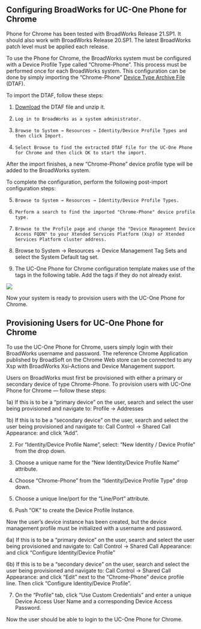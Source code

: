 ## Configuring BroadWorks for UC-One Phone for Chrome

Phone for Chrome has been tested with BroadWorks Release 21.SP1.  It should also work with BroadWorks Release 20.SP1.  The latest BroadWorks patch level must be applied each release.

To use the Phone for Chrome, the BroadWorks system must be configured with a Device Profile Type called “Chrome-Phone”.   This process must be performed once for each BroadWorks system.  This configuration can be done by simply importing the “Chrome-Phone” [Device Type Archive File](https://github.com/broadsoftxtended/Product-Phone-for-Chrome/blob/master/documentation/Chrome-Phone.DTAF.zip)  (DTAF).  

To import the DTAF, follow these steps:

1) [Download](https://github.com/broadsoftxtended/Product-Phone-for-Chrome/blob/master/documentation/Chrome-Phone.DTAF.zip) the DTAF file and unzip it.  

2)     Log in to BroadWorks as a system administrator.

3)     Browse to System → Resources → Identity/Device Profile Types and then click Import.

4)     Select Browse to find the extracted DTAF file for the UC-One Phone for Chrome and then click OK to start the import.

After the import finishes, a new “Chrome-Phone” device profile type will be added to the BroadWorks system.  

To complete the configuration, perform the following post-import configuration steps:

5)     Browse to System → Resources → Identity/Device Profile Types.

6)     Perform a search to find the imported "Chrome-Phone" device profile type.

7)     Browse to the Profile page and change the "Device Management Device Access FQDN" to your Xtended Services Platform (Xsp) or Xtended Services Platform cluster address.

8)   Browse to System → Resources → Device Management Tag Sets and select the System Default tag set. 

9)  The UC-One Phone for Chrome configuration template makes use of the tags in the following table.  Add the tags if they do not already exist.

![](http://puu.sh/iKVfQ/b316e76b48.png)

Now your system is ready to provision users with the UC-One Phone for Chrome.   

## Provisioning Users for UC-One Phone for Chrome

To use the UC-One Phone for Chrome, users simply login with their BroadWorks username and password.  The reference Chrome Application published by BroadSoft on the Chrome Web store can be connected to any Xsp with BroadWorks Xsi-Actions and Device Management support.  

Users on BroadWorks must first be provisioned with either a primary or secondary device of type Chrome-Phone.  To provision users with UC-One Phone for Chrome — follow these steps:

1a)  If this is to be a “primary device” on the user, search and select the user being provisioned and navigate to:  Profile → Addresses

1b)  If this is to be a “secondary device” on the user, search and select the user being provisioned and navigate to:  Call Control → Shared Call Appearance:  and click “Add”.

2)  For “Identity/Device Profile Name”, select: “New Identity / Device Profile”  from the drop down.

3)  Choose a unique name for the “New Identity/Device Profile Name” attribute.

4)  Choose “Chrome-Phone” from the “Identity/Device Profile Type” drop down.

5)  Choose a unique line/port for the “Line/Port” attribute.

5)  Push “OK” to create the Device Profile Instance.

Now the user’s device instance has been created, but the device management profile must be initialized with a username and password.

6a)  If this is to be a “primary device” on the user, search and select the user being provisioned and navigate to:  Call Control → Shared Call Appearance:  and click “Configure Identity/Device Profile”

6b)    If this is to be a “secondary device” on the user, search and select the user being provisioned and navigate to:  Call Control → Shared Call Appearance:  and click “Edit” next to the “Chrome-Phone” device profile line.  Then click  “Configure Identity/Device Profile”.

7)  On the “Profile” tab,  click “Use Custom Credentials” and enter a unique Device Access User Name and a corresponding Device Access Password.

Now the user should be able to login to the UC-One Phone for Chrome.
